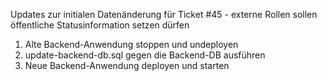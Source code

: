 Updates zur initialen Datenänderung für Ticket #45 - externe Rollen sollen öffentliche Statusinformation setzen dürfen

1. Alte Backend-Anwendung stoppen und undeployen
2. update-backend-db.sql gegen die Backend-DB ausführen
3. Neue Backend-Anwendung deployen und starten
